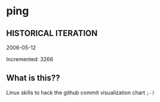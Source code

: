# ping

## HISTORICAL ITERATION
2006-05-12

Incremented: 3266

## What is this?? 
Linux skills to hack the github commit visualization chart `;-)`
